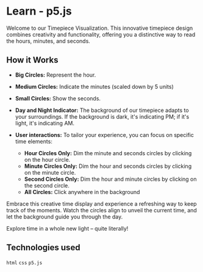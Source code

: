 # Learn - p5.js

Welcome to our Timepiece Visualization. This innovative timepiece design combines creativity and functionality, offering you a distinctive way to read the hours, minutes, and seconds.

## How it Works
- **Big Circles:** Represent the hour.

- **Medium Circles:** Indicate the minutes (scaled down by 5 units)
- **Small Circles:** Show the seconds.
- **Day and Night Indicator:** The background of our timepiece adapts to your surroundings. If the background is dark, it's indicating PM; if it's light, it's indicating AM.
- **User interactions:** To tailor your experience, you can focus on specific time elements:
    - **Hour Circles Only:** Dim the minute and seconds circles by clicking on the hour circle.
    - **Minute Circles Only:** Dim the hour and seconds circles by clicking on the minute circle.
    - **Second Circles Only:** Dim the hour and minute circles by clicking on the second circle.
    - **All Circles:** Click anywhere in the background

Embrace this creative time display and experience a refreshing way to keep track of the moments. Watch the circles align to unveil the current time, and let the background guide you through the day.

Explore time in a whole new light – quite literally!

## Technologies used
`html` `css` `p5.js`